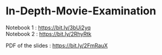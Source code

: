 # In-Depth-Movie-Examination


Notebook 1 : https://bit.ly/3bUi2yq  
Notebook 2 : https://bit.ly/2RhyRtk  
  
PDF of the slides : https://bit.ly/2FmRauX

